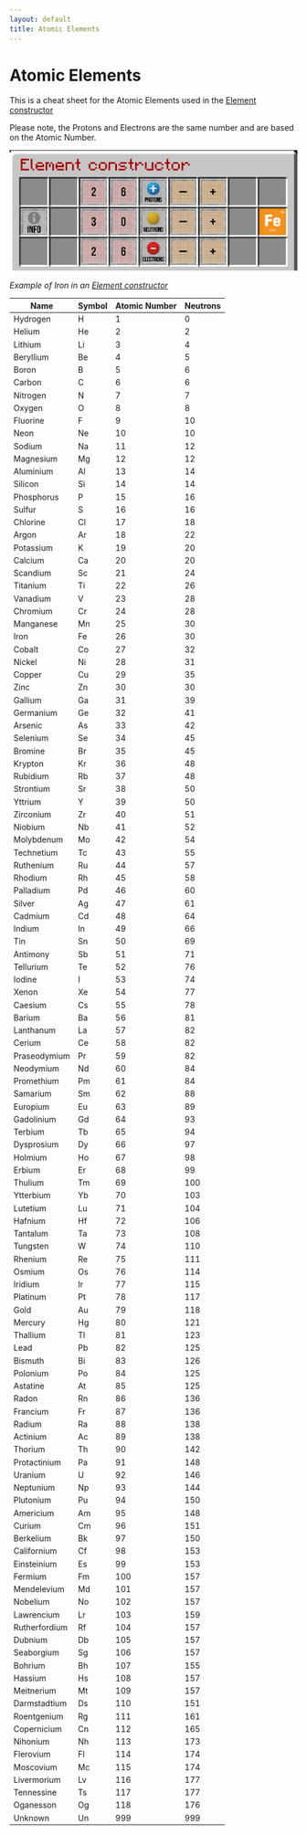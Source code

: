 ```yaml
---
layout: default
title: Atomic Elements
---
```


# Atomic Elements

This is a cheat sheet for the Atomic Elements used in the [Element constructor](./#element-constructor)

Please note, the Protons and Electrons are the same number and are based on the Atomic Number.

![example](/images/chemistry/element-iron-example.png)

*Example of Iron in an [Element constructor](./#element-constructor)*

| Name          | Symbol | Atomic Number | Neutrons |
|---------------|--------|---------------|----------|
| Hydrogen      | H      | 1             | 0        |
| Helium        | He     | 2             | 2        |
| Lithium       | Li     | 3             | 4        |
| Beryllium     | Be     | 4             | 5        |
| Boron         | B      | 5             | 6        |
| Carbon        | C      | 6             | 6        |
| Nitrogen      | N      | 7             | 7        |
| Oxygen        | O      | 8             | 8        |
| Fluorine      | F      | 9             | 10       |
| Neon          | Ne     | 10            | 10       |
| Sodium        | Na     | 11            | 12       |
| Magnesium     | Mg     | 12            | 12       |
| Aluminium     | Al     | 13            | 14       |
| Silicon       | Si     | 14            | 14       |
| Phosphorus    | P      | 15            | 16       |
| Sulfur        | S      | 16            | 16       |
| Chlorine      | Cl     | 17            | 18       |
| Argon         | Ar     | 18            | 22       |
| Potassium     | K      | 19            | 20       |
| Calcium       | Ca     | 20            | 20       |
| Scandium      | Sc     | 21            | 24       |
| Titanium      | Ti     | 22            | 26       |
| Vanadium      | V      | 23            | 28       |
| Chromium      | Cr     | 24            | 28       |
| Manganese     | Mn     | 25            | 30       |
| Iron          | Fe     | 26            | 30       |
| Cobalt        | Co     | 27            | 32       |
| Nickel        | Ni     | 28            | 31       |
| Copper        | Cu     | 29            | 35       |
| Zinc          | Zn     | 30            | 30       |
| Gallium       | Ga     | 31            | 39       |
| Germanium     | Ge     | 32            | 41       |
| Arsenic       | As     | 33            | 42       |
| Selenium      | Se     | 34            | 45       |
| Bromine       | Br     | 35            | 45       |
| Krypton       | Kr     | 36            | 48       |
| Rubidium      | Rb     | 37            | 48       |
| Strontium     | Sr     | 38            | 50       |
| Yttrium       | Y      | 39            | 50       |
| Zirconium     | Zr     | 40            | 51       |
| Niobium       | Nb     | 41            | 52       |
| Molybdenum    | Mo     | 42            | 54       |
| Technetium    | Tc     | 43            | 55       |
| Ruthenium     | Ru     | 44            | 57       |
| Rhodium       | Rh     | 45            | 58       |
| Palladium     | Pd     | 46            | 60       |
| Silver        | Ag     | 47            | 61       |
| Cadmium       | Cd     | 48            | 64       |
| Indium        | In     | 49            | 66       |
| Tin           | Sn     | 50            | 69       |
| Antimony      | Sb     | 51            | 71       |
| Tellurium     | Te     | 52            | 76       |
| Iodine        | I      | 53            | 74       |
| Xenon         | Xe     | 54            | 77       |
| Caesium       | Cs     | 55            | 78       |
| Barium        | Ba     | 56            | 81       |
| Lanthanum     | La     | 57            | 82       |
| Cerium        | Ce     | 58            | 82       |
| Praseodymium  | Pr     | 59            | 82       |
| Neodymium     | Nd     | 60            | 84       |
| Promethium    | Pm     | 61            | 84       |
| Samarium      | Sm     | 62            | 88       |
| Europium      | Eu     | 63            | 89       |
| Gadolinium    | Gd     | 64            | 93       |
| Terbium       | Tb     | 65            | 94       |
| Dysprosium    | Dy     | 66            | 97       |
| Holmium       | Ho     | 67            | 98       |
| Erbium        | Er     | 68            | 99       |
| Thulium       | Tm     | 69            | 100      |
| Ytterbium     | Yb     | 70            | 103      |
| Lutetium      | Lu     | 71            | 104      |
| Hafnium       | Hf     | 72            | 106      |
| Tantalum      | Ta     | 73            | 108      |
| Tungsten      | W      | 74            | 110      |
| Rhenium       | Re     | 75            | 111      |
| Osmium        | Os     | 76            | 114      |
| Iridium       | Ir     | 77            | 115      |
| Platinum      | Pt     | 78            | 117      |
| Gold          | Au     | 79            | 118      |
| Mercury       | Hg     | 80            | 121      |
| Thallium      | Tl     | 81            | 123      |
| Lead          | Pb     | 82            | 125      |
| Bismuth       | Bi     | 83            | 126      |
| Polonium      | Po     | 84            | 125      |
| Astatine      | At     | 85            | 125      |
| Radon         | Rn     | 86            | 136      |
| Francium      | Fr     | 87            | 136      |
| Radium        | Ra     | 88            | 138      |
| Actinium      | Ac     | 89            | 138      |
| Thorium       | Th     | 90            | 142      |
| Protactinium  | Pa     | 91            | 148      |
| Uranium       | U      | 92            | 146      |
| Neptunium     | Np     | 93            | 144      |
| Plutonium     | Pu     | 94            | 150      |
| Americium     | Am     | 95            | 148      |
| Curium        | Cm     | 96            | 151      |
| Berkelium     | Bk     | 97            | 150      |
| Californium   | Cf     | 98            | 153      |
| Einsteinium   | Es     | 99            | 153      |
| Fermium       | Fm     | 100           | 157      |
| Mendelevium   | Md     | 101           | 157      |
| Nobelium      | No     | 102           | 157      |
| Lawrencium    | Lr     | 103           | 159      |
| Rutherfordium | Rf     | 104           | 157      |
| Dubnium       | Db     | 105           | 157      |
| Seaborgium    | Sg     | 106           | 157      |
| Bohrium       | Bh     | 107           | 155      |
| Hassium       | Hs     | 108           | 157      |
| Meitnerium    | Mt     | 109           | 157      |
| Darmstadtium  | Ds     | 110           | 151      |
| Roentgenium   | Rg     | 111           | 161      |
| Copernicium   | Cn     | 112           | 165      |
| Nihonium      | Nh     | 113           | 173      |
| Flerovium     | Fl     | 114           | 174      |
| Moscovium     | Mc     | 115           | 174      |
| Livermorium   | Lv     | 116           | 177      |
| Tennessine    | Ts     | 117           | 177      |
| Oganesson     | Og     | 118           | 176      |
| Unknown       | Un     | 999           | 999      |

